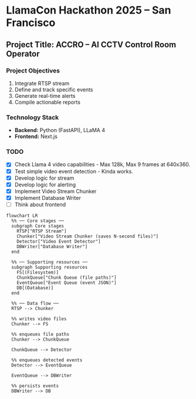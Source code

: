 # LlamaCon Hackathon 2025 – San Francisco

## Project Title: ACCRO – AI CCTV Control Room Operator

### Project Objectives
1. Integrate RTSP stream
2. Define and track specific events
3. Generate real-time alerts
4. Compile actionable reports

### Technology Stack
- **Backend:** Python (FastAPI), LLaMA 4  
- **Frontend:** Next.js

### TODO
- [x] Check Llama 4 video capabilities - Max 128k, Max 9 frames at 640x360.
- [x] Test simple video event detection - Kinda works.
- [x] Develop logic for stream
- [x] Develop logic for alerting
- [x] Implement Video Stream Chunker
- [x] Implement Database Writer
- [ ] Think about frontend

```mermaid
flowchart LR
  %% ── Core stages ──
  subgraph Core stages
    RTSP["RTSP Stream"]
    Chunker["Video Stream Chunker (saves N-second files)"]
    Detector["Video Event Detector"]
    DBWriter["Database Writer"]
  end

  %% ── Supporting resources ──
  subgraph Supporting resources
    FS[(Filesystem)]
    ChunkQueue["Chunk Queue (file paths)"]
    EventQueue["Event Queue (event JSON)"]
    DB[(Database)]
  end

  %% ── Data flow ──
  RTSP --> Chunker

  %% writes video files
  Chunker --> FS

  %% enqueues file paths
  Chunker --> ChunkQueue

  ChunkQueue --> Detector

  %% enqueues detected events
  Detector --> EventQueue

  EventQueue --> DBWriter

  %% persists events
  DBWriter --> DB

```